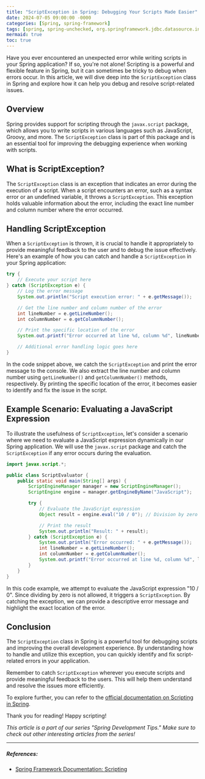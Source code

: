 ```yaml
---
title: "ScriptException in Spring: Debugging Your Scripts Made Easier"
date: 2024-07-05 09:00:00 -0000
categories: [Spring, spring-framework]
tags: [spring, spring-unchecked, org.springframework.jdbc.datasource.init]
mermaid: true
toc: true
---
```



Have you ever encountered an unexpected error while writing scripts in your Spring application? If so, you're not alone! Scripting is a powerful and flexible feature in Spring, but it can sometimes be tricky to debug when errors occur. In this article, we will dive deep into the `ScriptException` class in Spring and explore how it can help you debug and resolve script-related issues.

## Overview

Spring provides support for scripting through the `javax.script` package, which allows you to write scripts in various languages such as JavaScript, Groovy, and more. The `ScriptException` class is part of this package and is an essential tool for improving the debugging experience when working with scripts.

## What is ScriptException?

The `ScriptException` class is an exception that indicates an error during the execution of a script. When a script encounters an error, such as a syntax error or an undefined variable, it throws a `ScriptException`. This exception holds valuable information about the error, including the exact line number and column number where the error occurred.

## Handling ScriptException

When a `ScriptException` is thrown, it is crucial to handle it appropriately to provide meaningful feedback to the user and to debug the issue effectively. Here's an example of how you can catch and handle a `ScriptException` in your Spring application:

```java
try {
    // Execute your script here
} catch (ScriptException e) {
    // Log the error message
    System.out.println("Script execution error: " + e.getMessage());

    // Get the line number and column number of the error
    int lineNumber = e.getLineNumber();
    int columnNumber = e.getColumnNumber();

    // Print the specific location of the error
    System.out.printf("Error occurred at line %d, column %d", lineNumber, columnNumber);

    // Additional error handling logic goes here
}
```

In the code snippet above, we catch the `ScriptException` and print the error message to the console. We also extract the line number and column number using `getLineNumber()` and `getColumnNumber()` methods, respectively. By printing the specific location of the error, it becomes easier to identify and fix the issue in the script.

## Example Scenario: Evaluating a JavaScript Expression

To illustrate the usefulness of `ScriptException`, let's consider a scenario where we need to evaluate a JavaScript expression dynamically in our Spring application. We will use the `javax.script` package and catch the `ScriptException` if any error occurs during the evaluation.

```java
import javax.script.*;

public class ScriptEvaluator {
    public static void main(String[] args) {
        ScriptEngineManager manager = new ScriptEngineManager();
        ScriptEngine engine = manager.getEngineByName("JavaScript");

        try {
            // Evaluate the JavaScript expression
            Object result = engine.eval("10 / 0"); // Division by zero error

            // Print the result
            System.out.println("Result: " + result);
        } catch (ScriptException e) {
            System.out.println("Error occurred: " + e.getMessage());
            int lineNumber = e.getLineNumber();
            int columnNumber = e.getColumnNumber();
            System.out.printf("Error occurred at line %d, column %d", lineNumber, columnNumber);
        }
    }
}
```

In this code example, we attempt to evaluate the JavaScript expression "10 / 0". Since dividing by zero is not allowed, it triggers a `ScriptException`. By catching the exception, we can provide a descriptive error message and highlight the exact location of the error.

## Conclusion

The `ScriptException` class in Spring is a powerful tool for debugging scripts and improving the overall development experience. By understanding how to handle and utilize this exception, you can quickly identify and fix script-related errors in your application.

Remember to catch `ScriptException` wherever you execute scripts and provide meaningful feedback to the users. This will help them understand and resolve the issues more efficiently.

To explore further, you can refer to the [official documentation on Scripting in Spring](https://docs.spring.io/spring-framework/docs/current/reference/html/integration.html#scripting).

Thank you for reading! Happy scripting!

_This article is a part of our series "Spring Development Tips." Make sure to check out other interesting articles from the series!_

---

##### References:
- [Spring Framework Documentation: Scripting](https://docs.spring.io/spring-framework/docs/current/reference/html/integration.html#scripting)